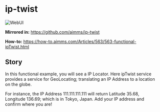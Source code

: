 # ip-twist

![WebUI](https://img.shields.io/badge/UI-WebUI-success)

**Mirrored in:** https://github.com/aimms/ip-twist

**How-to:** https://how-to.aimms.com/Articles/563/563-functional-ipTwist.html

## Story

In this functional example, you will see a IP Locator. Here ipTwist service provides a service for GeoLocating; translating an IP Address to a location on the globe.

For instance, the IP Address 111.111.111.111 will return Latitude 35.68, Longitude 136.69; which is in Tokyo, Japan. Add your IP address and confirm where you are!
